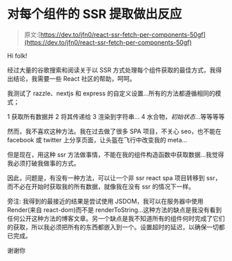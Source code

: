 # 对每个组件的 SSR 提取做出反应

> 原文:[https://dev.to/jfn0/react-ssr-fetch-per-components-50gf](https://dev.to/jfn0/react-ssr-fetch-per-components-50gf)

Hi folk!

经过大量的谷歌搜索和阅读关于以 SSR 方式处理每个组件获取的最佳方式，我得出结论，我需要一些 React 社区的帮助，呵呵。

我测试了 razzle、nextjs 和 express 的自定义设置...所有的方法都遵循相同的模式；

1 获取所有数据并
2 将其传递给
3 渲染到字符串...
4 水合物，*初始状态*...等等等等

然而，我不喜欢这种方法。我在过去做了很多 SPA 项目，不关心 seo，也不能在 facebook 或 twitter 上分享页面，让头盔在飞行中改变我的 meta...

但是现在，用这种 ssr 方法做事情，不能在我的组件构造函数中获取数据...我觉得我必须打破我做事的方式。

因此，问题是，有没有一种方法，可以让一个非 ssr react spa 项目转移到 ssr，而不必在开始时获取我的所有数据，就像我在没有 ssr 的情况下一样。

旁注:
我得到的最接近的结果是尝试使用 JSDOM，我可以在服务器中使用 Render(来自 react-dom)而不是 renderToString...这种方法的缺点是我没有看到任何公开这种方法的博客文章。另一个缺点是我不知道所有的组件何时完成了它们的获取，所以我必须把所有的东西都嵌入到一个。设置超时的延迟，以确保一切都已完成。

谢谢你